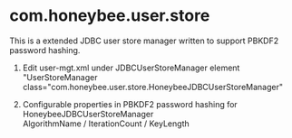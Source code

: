 # com.honeybee.user.store
This is a extended JDBC user store manager written to support PBKDF2 password hashing. 
1. Edit user-mgt.xml under JDBCUserStoreManager element 
       "UserStoreManager class="com.honeybee.user.store.HoneybeeJDBCUserStoreManager"
        
2. Configurable properties in PBKDF2 password hashing for HoneybeeJDBCUserStoreManager   
       AlgorithmName / IterationCount / KeyLength
      
